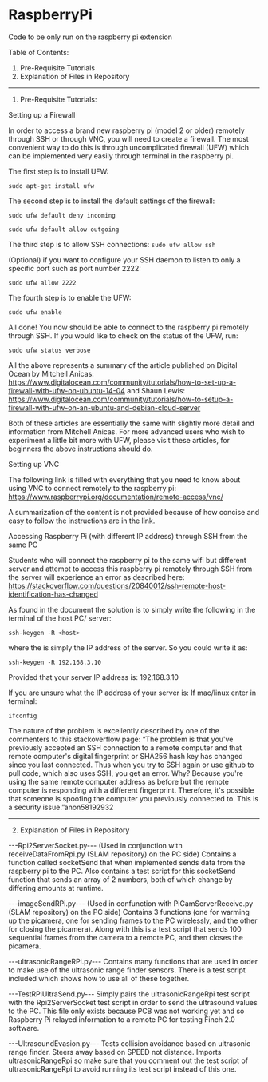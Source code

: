 # RaspberryPi
Code to be only run on the raspberry pi extension

Table of Contents:
1. Pre-Requisite Tutorials
2. Explanation of Files in Repository
____________________________________________________________________________________________________________________________________
1) Pre-Requisite Tutorials:

Setting up a Firewall

In order to access a brand new raspberry pi (model 2 or older) remotely through SSH or through VNC, you will need to create a firewall. The most convenient way to do this is through uncomplicated firewall (UFW) which can be implemented very easily through terminal in the raspberry pi.


The first step is to install UFW:
```
sudo apt-get install ufw
```

The second step is to install the default settings of the firewall:
```
sudo ufw default deny incoming
```
```
sudo ufw default allow outgoing 
```

The third step is to allow SSH connections:
```sudo ufw allow ssh```

(Optional) if you want to configure your SSH daemon to listen to only a specific port such as port number 2222:
```
sudo ufw allow 2222
```


The fourth step is to enable the UFW:
```
sudo ufw enable
```


All done!  You now should be able to connect to the raspberry pi remotely through SSH. If you would like to check on the status of the UFW, run:
```
sudo ufw status verbose
```


All the above represents a summary of the article published on Digital Ocean by Mitchell Anicas:
https://www.digitalocean.com/community/tutorials/how-to-set-up-a-firewall-with-ufw-on-ubuntu-14-04
and Shaun Lewis:
https://www.digitalocean.com/community/tutorials/how-to-setup-a-firewall-with-ufw-on-an-ubuntu-and-debian-cloud-server

Both of these articles are essentially the same with slightly more detail and information from Mitchell Anicas. For more advanced users who wish to experiment a little bit more with UFW, please visit these articles, for beginners the above instructions should do.




Setting up VNC

The following link is filled with everything that you need to know about using VNC to connect remotely to the raspberry pi: https://www.raspberrypi.org/documentation/remote-access/vnc/

A summarization of the content is not provided because of how concise and easy to follow the instructions are in the link.





Accessing Raspberry Pi (with different IP address) through SSH from the same PC

Students who will connect the raspberry pi to the same wifi but different server and attempt to access this raspberry pi remotely through SSH from the server will experience an error as described here: https://stackoverflow.com/questions/20840012/ssh-remote-host-identification-has-changed
 
As found in the document the solution is to simply write the following in the terminal of the host PC/ server: 

```
ssh-keygen -R <host>
```

where the <host> is simply the IP address of the server. So you could write it as:

```
ssh-keygen -R 192.168.3.10
```
Provided that your server IP address is: 192.168.3.10

If you are unsure what the IP address of your server is: 
If mac/linux enter in terminal: 

```
ifconfig
```

The nature of the problem is excellently described by one of the commenters to this stackoverflow page: 
“The problem is that you've previously accepted an SSH connection to a remote computer and that remote computer's digital fingerprint or SHA256 hash key has changed since you last connected. Thus when you try to SSH again or use github to pull code, which also uses SSH, you get an error. Why? Because you're using the same remote computer address as before but the remote computer is responding with a different fingerprint. Therefore, it's possible that someone is spoofing the computer you previously connected to. This is a security issue.”anon58192932

____________________________________________________________________________________________________________________________________
2) Explanation of Files in Repository

---Rpi2ServerSocket.py--- (Used in conjunction with receiveDataFromRpi.py (SLAM repository) on the PC side)
Contains a function called socketSend that when implemented sends data from the raspberry pi to the PC. Also contains a test script for this socketSend function that sends an array of 2 numbers, both of which change by differing amounts at runtime.

---imageSendRPi.py--- (Used in confunction with PiCamServerReceive.py (SLAM repository) on the PC side)
Contains 3 functions (one for warming up the picamera, one for sending frames to the PC wirelessly, and the other for closing the picamera). Along with this is a test script that sends 100 sequential frames from the camera to a remote PC, and then closes the picamera.

---ultrasonicRangeRPi.py---
Contains many functions that are used in order to make use of the ultrasonic range finder sensors. There is a test script included which shows how to use all of these together.

---TestRPiUltraSend.py---
Simply pairs the ultrasonicRangeRpi test script with the Rpi2ServerSocket test script in order to send the ultrasound values to the PC. This file only exists because PCB was not working yet and so Raspberry Pi relayed information to a remote PC for testing Finch 2.0 software.

---UltrasoundEvasion.py---
Tests collision avoidance based on ultrasonic range finder. Steers away based on SPEED not distance. Imports ultrasonicRangeRpi so make sure that you comment out the test script of ultrasonicRangeRpi to avoid running its test script instead of this one.
